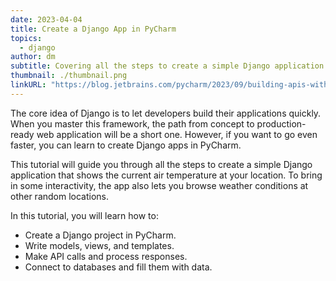 ```yaml
---
date: 2023-04-04
title: Create a Django App in PyCharm
topics:
  - django
author: dm
subtitle: Covering all the steps to create a simple Django application that shows the current air temperature at your location.
thumbnail: ./thumbnail.png
linkURL: "https://blog.jetbrains.com/pycharm/2023/09/building-apis-with-django-rest-framework/"
---
```


The core idea of Django is to let developers build their applications quickly. When you master this framework, the path from concept to production-ready web application will be a short one. However, if you want to go even faster, you can learn to create Django apps in PyCharm.

This tutorial will guide you through all the steps to create a simple Django application that shows the current air temperature at your location. To bring in some interactivity, the app also lets you browse weather conditions at other random locations.

In this tutorial, you will learn how to:

- Create a Django project in PyCharm.
- Write models, views, and templates.
- Make API calls and process responses.
- Connect to databases and fill them with data.
